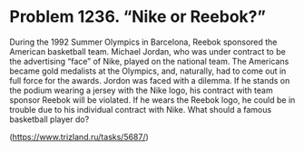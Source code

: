 # Problem 1236. “Nike or Reebok?”

During the 1992 Summer Olympics in Barcelona, ​​Reebok sponsored the American basketball team. Michael Jordan, who was under contract to be the advertising “face” of Nike, played on the national team. The Americans became gold medalists at the Olympics, and, naturally, had to come out in full force for the awards. Jordon was faced with a dilemma. If he stands on the podium wearing a jersey with the Nike logo, his contract with team sponsor Reebok will be violated. If he wears the Reebok logo, he could be in trouble due to his individual contract with Nike. What should a famous basketball player do?

(https://www.trizland.ru/tasks/5687/)